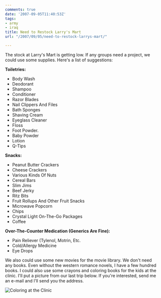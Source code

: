 ```yaml
---
comments: true
date: '2007-09-05T11:40:53Z'
tags:
- army
- iraq
title: Need to Restock Larry's Mart
url: "/2007/09/05/need-to-restock-larrys-mart/"

---
```

The stock at Larry's Mart is getting low. If any groups need a project, we could use some supplies. Here's a list of suggestions:

**Toiletries:**

* Body Wash
* Deodorant
* Shampoo
* Conditioner 
* Razor Blades
* Nail Clippers And Files 
* Bath Sponges
* Shaving Cream
* Eyeglass Cleaner
* Floss
* Foot Powder. 
* Baby Powder
* Lotion
* Q-Tips

**Snacks:**

* Peanut Butter Crackers
* Cheese Crackers
* Various Kinds Of Nuts
* Cereal Bars
* Slim Jims
* Beef Jerky
* Ritz Bits
* Fruit Rollups And Other Fruit Snacks
* Microwave Popcorn
* Chips
* Crystal Light On-The-Go Packages
* Coffee

**Over-The-Counter Medication (Generics Are Fine):**

* Pain Reliever (Tylenol, Motrin, Etc.
* Cold/Allergy Medicine
* Eye Drops

We also could use some new movies for the movie library. We don't need any books. Even without the western romance novels, I have a few hundred books. I could also use some crayons and coloring books for the kids at the clinic. I'll put a picture from our last trip below. If you're interested, send me an e-mail and I'll send you the address.

![Coloring at the Clinic](/assets/giirls.jpg)
